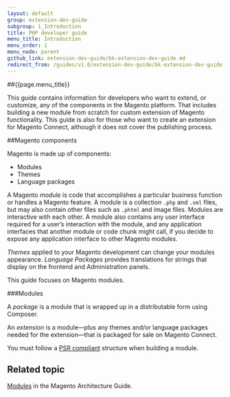 ```yaml
---
layout: default
group: extension-dev-guide
subgroup: 1_Introduction
title: PHP developer guide
menu_title: Introduction
menu_order: 1
menu_node: parent
github_link: extension-dev-guide/bk-extension-dev-guide.md
redirect_from: /guides/v1.0/extension-dev-guide/bk-extension-dev-guide.html
---
```


##{{page.menu_title}}

This guide contains information for developers who want to extend, or customize, any of the components in the Magento platform. That includes building a new module from scratch for custom extension of Magento functionality. This guide is also for those who want to create an extension for Magento Connect, although it does not cover the publishing process.


##Magento components

Magento is made up of components:

* Modules
* Themes
* Language packages


A Magento *module* is code that accomplishes a particular business function or handles a Magento feature. A module is a collection `.php` and `.xml` files, but may also contain other files such as `.phtml` and image files. Modules are interactive with each other. A module also contains any user interface required for a user&#8217;s interaction with the module, and any application interfaces that another module or code chunk might call, if you decide to expose any application interface to other Magento modules.

*Themes* applied to your Magento development can change your modules appearance. 
*Language Packages* provides translations for strings that display on the frontend and Administration panels.

This guide focuses on Magento modules.


###Modules


A *package* is a module that is wrapped up in a distributable form using Composer.

An *extension* is a module&#8212;plus any themes and/or language packages needed for the extension&#8212;that is packaged for sale on Magento Connect.




<div class="bs-callout bs-callout-info" id="info">
<p>You must follow a <a href="http://www.php-fig.org/psr/psr-4/">PSR compliant</a> structure when building a module.</p>
</div>





<h2 id="m2arch-related">Related topic</h2>

<a href="{{ site.gdeurl }}architecture/modules/mod_intro.html">Modules</a> in the Magento Architecture Guide.

